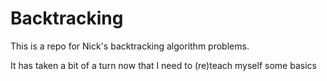 # Backtracking

This is a repo for Nick's backtracking algorithm problems.

It has taken a bit of a turn now that I need to (re)teach myself some basics
